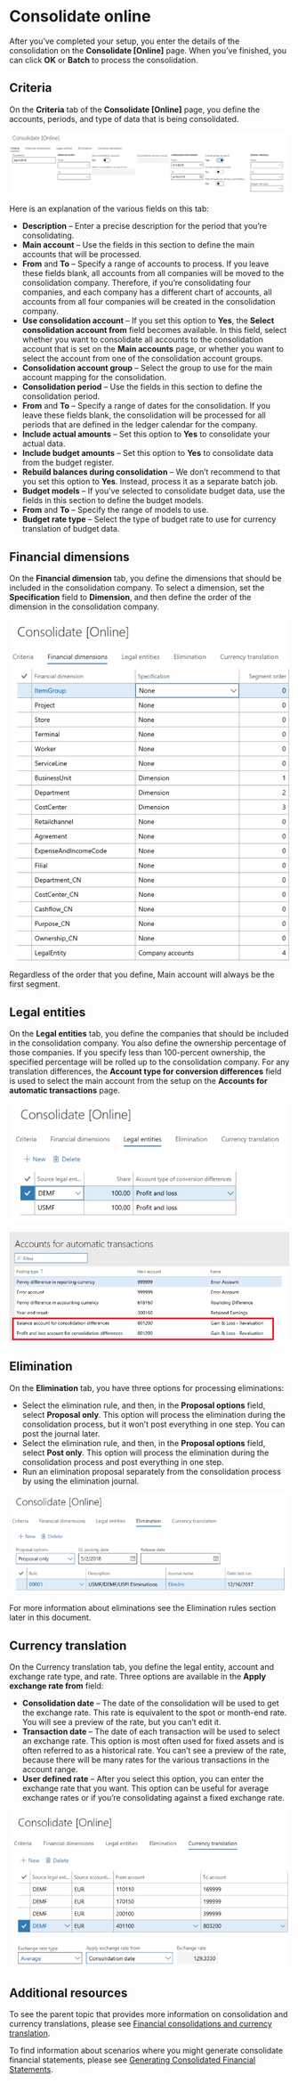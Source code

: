 # Consolidate online

After you’ve completed your setup, you enter the details of the consolidation on the **Consolidate [Online]** page. When you’ve finished, you can click **OK** or **Batch** to process the consolidation.

## Criteria
On the **Criteria** tab of the **Consolidate [Online]** page, you define the accounts, periods, and type of data that is being consolidated.

![Criteria consolidate online](./media/criteria-consolidate-online.png "Criteria consolidate online")
 
Here is an explanation of the various fields on this tab:
- **Description** – Enter a precise description for the period that you’re consolidating.
- **Main account** – Use the fields in this section to define the main accounts that will be processed.
- **From** and **To** – Specify a range of accounts to process. If you leave these fields blank, all accounts from all companies will be moved to the consolidation company. Therefore, if you’re consolidating four companies, and each company has a different chart of accounts, all accounts from all four companies will be created in the consolidation company.
- **Use consolidation account** – If you set this option to **Yes**, the **Select consolidation account from** field becomes available. In this field, select whether you want to consolidate all accounts to the consolidation account that is set on the **Main accounts** page, or whether you want to select the account from one of the consolidation account groups.
- **Consolidation account group** – Select the group to use for the main account mapping for the consolidation.
- **Consolidation period** – Use the fields in this section to define the consolidation period.
- **From** and **To** – Specify a range of dates for the consolidation. If you leave these fields blank, the consolidation will be processed for all periods that are defined in the ledger calendar for the company.
- **Include actual amounts** – Set this option to **Yes** to consolidate your actual data.
- **Include budget amounts** – Set this option to **Yes** to consolidate data from the budget register.
- **Rebuild balances during consolidation** – We don’t recommend to that you set this option to **Yes**. Instead, process it as a separate batch job.
- **Budget models** – If you’ve selected to consolidate budget data, use the fields in this section to define the budget models.
- **From** and **To** – Specify the range of models to use.
- **Budget rate type** – Select the type of budget rate to use for currency translation of budget
data.

## Financial dimensions
On the **Financial dimension** tab, you define the dimensions that should be included in the consolidation company. To select a dimension, set the **Specification** field to **Dimension**, and then define the order of the dimension in the consolidation company.

![Financial dimensions consolidate](./media/financial-dimensions-cons.png "Financial dimensions consolidate")
 
Regardless of the order that you define, Main account will always be the first segment.

## Legal entities
On the **Legal entities** tab, you define the companies that should be included in the consolidation company. You also define the ownership percentage of those companies. If you specify less than 100-percent ownership, the specified percentage will be rolled up to the consolidation company. For any translation differences, the **Account type for conversion differences** field is used to select the main account from the setup on the **Accounts for automatic transactions** page.
 
![Legal entities consolidate](./media/legal-entities-cons.png "Legal entities consolidate")

![Accounts for automatic transactions](./media/accounts%20for%20automatic%20(cons).png "Accounts for automatic transactions")

## Elimination
On the **Elimination** tab, you have three options for processing eliminations:
- Select the elimination rule, and then, in the **Proposal options** field, select **Proposal only**. This option will process the elimination during the consolidation process, but it won’t post everything in one step. You can post the journal later.
- Select the elimination rule, and then, in the **Proposal options** field, select **Post only**. This option will process the elimination during the consolidation process and post everything in one step.
- Run an elimination proposal separately from the consolidation process by using the elimination journal.

![Elimination consolidate online](./media/elimination-cons-onl.png "Elimination consolidate online")
 
For more information about eliminations see the Elimination rules section later in this document.

## Currency translation
On the Currency translation tab, you define the legal entity, account and exchange rate type, and rate.
Three options are available in the **Apply exchange rate from** field:
- **Consolidation date** – The date of the consolidation will be used to get the exchange rate. This rate is equivalent to the spot or month-end rate. You will see a preview of the rate, but you can’t edit it.
- **Transaction date** – The date of each transaction will be used to select an exchange rate. This option is most often used for fixed assets and is often referred to as a historical rate. You can’t see a preview of the rate, because there will be many rates for the various transactions in the account range.
- **User defined rate** – After you select this option, you can enter the exchange rate that you want. This option can be useful for average exchange rates or if you’re consolidating against a fixed exchange rate.

![Currency translation consolidate online](./media/currency-translation-cons-online.png "Currency translation consolidate online")

## Additional resources

To see the parent topic that provides more information on consolidation and currency translations, please see [Financial consolidations and currency translation](./financial-consolidations-and-currency-translation.md).

To find information about scenarios where you might generate consolidate financial statements, please see [Generating Consolidated Financial Statements](./generating-consolidated-financial-statements.md).

